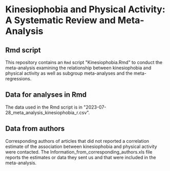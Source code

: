 # Kinesiophobia and Physical Activity: A Systematic Review and Meta-Analysis

## Rmd script
This repository contains an `Rmd` script "Kinesiophobia.Rmd" to conduct the meta-analysis examining the relationship between kinesiophobia and physical activity as well as subgroup meta-analyses and the meta-regressions. 

## Data for analyses in Rmd
The data used in the Rmd script is in "2023-07-28_meta_analysis_kinesiophobia_r.csv".

## Data from authors
Corresponding authors of articles that did not reported a correlation estimate of the association between kinesiophobia and physical activity were contacted. The Information_from_corresponding_authors.xls file reports the estimates or data they sent us and that were included in the meta-analysis.
